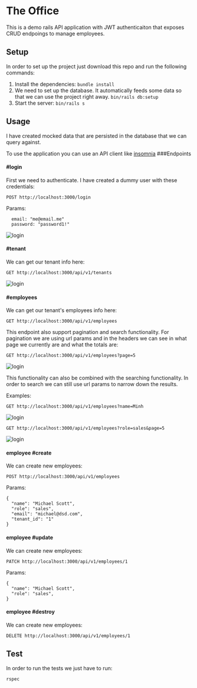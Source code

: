 # The Office

This is a demo rails API application with JWT authenticaiton that exposes CRUD endpoings to manage employees.

## Setup

In order to set up the project just download this repo and run the following commands:

1. Install the dependencies: `bundle install`
2. We need to set up the database. It automatically feeds some data so that we can use the project right away.
`bin/rails db:setup`
3. Start the server: `bin/rails s`


## Usage

I have created mocked data that are persisted in the database that we can query against.

To use the application you can use an API client like [insomnia](https://insomnia.rest/)
###Endpoints

#### #login
First we need to authenticate.
I have created a dummy user with these credentials:

`POST http://localhost:3000/login`

Params:

```
  email: "me@email.me"
  password: "password1!"
```

![login](https://imageupload.io/ib/R4sOWtyt16LPbnz_1698411631.png)

#### #tenant
We can get our tenant info here:

`GET http://localhost:3000/api/v1/tenants`

![login](https://imageupload.io/ib/LimFDGWya3jSSiT_1698412314.png)

#### #employees
We can get our tenant's employees info here:

`GET http://localhost:3000/api/v1/employees`

This endpoint also support pagination and search functionality.
For pagination we are using url params and in the headers we can see in what page we currently are and what the totals are:

`GET http://localhost:3000/api/v1/employees?page=5`

![login](https://imageupload.io/ib/3PHRFY2hAVaXFbT_1698411631.png)

This functionality can also be combined with the searching functionality.
In order to search we can still use url params to narrow down the results.

Examples:

`GET http://localhost:3000/api/v1/employees?name=Minh`

![login](https://imageupload.io/ib/tdaoEgCiwLmDJtI_1698411631.png)

`GET http://localhost:3000/api/v1/employees?role=sales&page=5`

![login](https://imageupload.io/ib/3PHRFY2hAVaXFbT_1698411631.png)


#### employee #create
We can create new employees:

`POST http://localhost:3000/api/v1/employees`

Params:

```
{
  "name": "Michael Scott",
  "role": "sales",
  "email": "michael@dsd.com",
  "tenant_id": "1"
}

```


#### employee #update
We can create new employees:

`PATCH http://localhost:3000/api/v1/employees/1`

Params:

```
{
  "name": "Michael Scott",
  "role": "sales",
}
```

#### employee #destroy
We can create new employees:

`DELETE http://localhost:3000/api/v1/employees/1`



## Test

In order to run the tests we just have to run:

`rspec`

